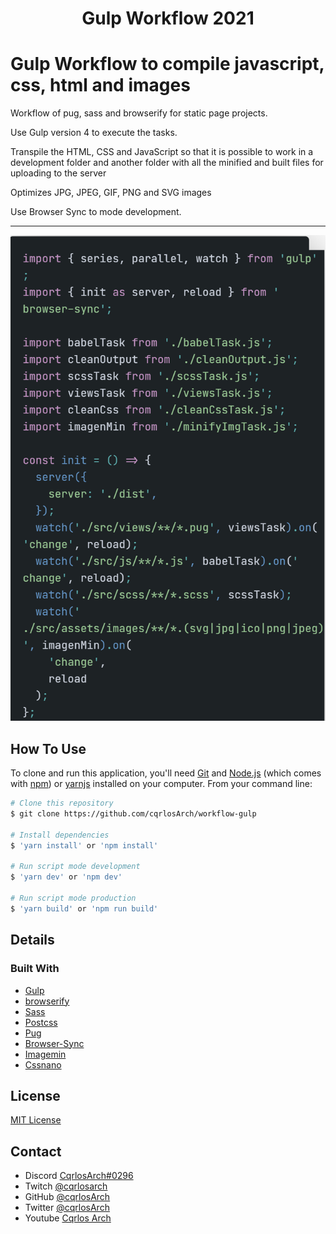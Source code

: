 
<h1 align="center">Gulp Workflow 2021</h1>

# Gulp Workflow to compile javascript, css, html and images

Workflow of pug, sass and browserify for static page projects.

Use Gulp version 4 to execute the tasks.

Transpile the HTML, CSS and JavaScript so that it is possible to work in a development folder and another folder with all the minified and built files for uploading to the server

Optimizes JPG, JPEG, GIF, PNG and SVG images

Use Browser Sync to mode development.

***

<p align="center">
  <img src="screen.png">
</p>

## How To Use

To clone and run this application, you'll need [Git](https://git-scm.com) and [Node.js](https://nodejs.org/en/download/) (which comes with [npm](http://npmjs.com)) or [yarnjs](https://yarnpkg.com/) installed on your computer. From your command line:

```bash
# Clone this repository
$ git clone https://github.com/cqrlosArch/workflow-gulp

# Install dependencies
$ 'yarn install' or 'npm install'

# Run script mode development
$ 'yarn dev' or 'npm dev'

# Run script mode production
$ 'yarn build' or 'npm run build'
```

## Details

### Built With

- [Gulp](https://gulpjs.com/)
- [browserify](https://browserify.org/)
- [Sass](https://sass-lang.com/)
- [Postcss](https://postcss.org/)
- [Pug](https://pugjs.org/api/getting-started.html)
- [Browser-Sync](https://browsersync.io/)
- [Imagemin](https://github.com/imagemin/imagemin)
- [Cssnano](https://cssnano.co/)

## License

[MIT License](./LICENSE)

## Contact

- Discord [CqrlosArch#0296](https://discord.com/)
- Twitch [@cqrlosarch](https://www.twitch.tv/cqrlosarch/about)
- GitHub [@cqrlosArch](https://github.com/cqrlosArch)
- Twitter [@cqrlosArch](https://twitter.com/cqrlosArch)
- Youtube [Cqrlos Arch](https://www.youtube.com/channel/UCV8eaXiCFXUN5Rkpc42G3ZQ)